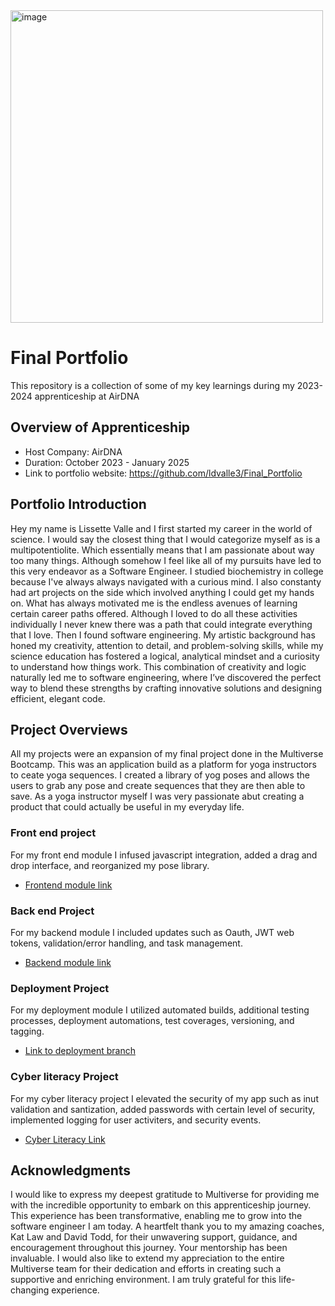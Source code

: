 <img width="500" alt="image" src="https://github.com/user-attachments/assets/a8adf1e6-94f5-4d27-b2ac-1c9a02048b6f">


# Final Portfolio
This repository is a collection of some of my key learnings during my 2023-2024 apprenticeship at AirDNA

## Overview of Apprenticeship
- Host Company: AirDNA
- Duration: October 2023 - January 2025
- Link to portfolio website: https://github.com/ldvalle3/Final_Portfolio

 ## Portfolio Introduction
  Hey my name is Lissette Valle and I first started my career in the world of science. I would say the closest thing that I would categorize myself as is a multipotentiolite. Which essentially means that I am passionate about way too many things. Although somehow I feel like all of my pursuits have led to this very endeavor as a Software Engineer. I studied biochemistry in college because I've always always navigated with a curious mind. I also constanty had art projects on the side which involved anything I could get my hands on. What has always motivated me is the endless avenues of learning certain career paths offered. Although I loved to do all these activities individually I never knew there was a path that could integrate everything that I love. Then I found software engineering.
   My artistic background has honed my creativity, attention to detail, and problem-solving skills, while my science education has fostered a logical, analytical mindset and a curiosity to understand how things work. This combination of creativity and logic naturally led me to software engineering, where I’ve discovered the perfect way to blend these strengths by crafting innovative solutions and designing efficient, elegant code.

## Project Overviews 

All my projects were an expansion of my final project done in the Multiverse Bootcamp. This was an application build as a platform for yoga instructors to ceate yoga sequences. I created a library of yog poses and allows the users to grab any pose and create sequences that they are then able to save. As a yoga instructor myself I was very passionate abut creating a product that could actually be useful in my everyday life. 

### Front end project 

For my front end module I infused javascript integration, added a drag and drop interface, and reorganized my pose library.

 - [Frontend module link](https://github.com/ldvalle3/YogaSequencingApp1/tree/front-end-module) 

### Back end Project

For my backend module I included updates such as Oauth, JWT web tokens, validation/error handling, and task management.

 - [Backend module link](https://github.com/ldvalle3/YogaSequencingApp1/tree/backend_module)


### Deployment Project

For my deployment module I utilized automated builds, additional testing processes, deployment automations, test coverages, versioning, and tagging.

 - [Link to deployment branch](https://github.com/ldvalle3/YogaSequencingApp1/tree/deployment-module)

### Cyber literacy Project

For my cyber literacy project I elevated the security of my app such as inut validation and santization, added passwords with certain level of security, implemented logging for user activiters, and security events. 
 - [Cyber Literacy Link](https://github.com/ldvalle3/YogaSequencingApp1/tree/deployment-module)



## Acknowledgments
I would like to express my deepest gratitude to Multiverse for providing me with the incredible opportunity to embark on this apprenticeship journey. This experience has been transformative, enabling me to grow into the software engineer I am today. A heartfelt thank you to my amazing coaches, Kat Law and David Todd, for their unwavering support, guidance, and encouragement throughout this journey. Your mentorship has been invaluable. I would also like to extend my appreciation to the entire Multiverse team for their dedication and efforts in creating such a supportive and enriching environment. I am truly grateful for this life-changing experience.
